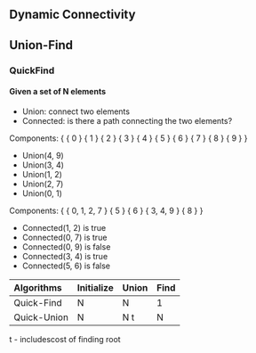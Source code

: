 ## Dynamic Connectivity

## Union-Find

### QuickFind

#### Given a set of N elements
- Union: connect two elements
- Connected: is there a path connecting the two elements?

Components: { { 0 } { 1 } { 2 } { 3 } { 4 } { 5 } { 6 } { 7 } { 8 } { 9 } }

- Union(4, 9)
- Union(3, 4)
- Union(1, 2)
- Union(2, 7)
- Union(0, 1)

Components: { { 0, 1, 2, 7 } { 5 } { 6 } { 3, 4, 9 } { 8 } }

- Connected(1, 2) is true
- Connected(0, 7) is true
- Connected(0, 9) is false
- Connected(3, 4) is true
- Connected(5, 6) is false


|Algorithms	       |   Initialize	|   Union    |   Find      |
|:-----------------|:---------------|:-----------|:------------|
|Quick-Find        |  N             |   N	     |   1         |
|Quick-Union       |  N             |   N t	     |   N         | 



t - includescost of finding root
